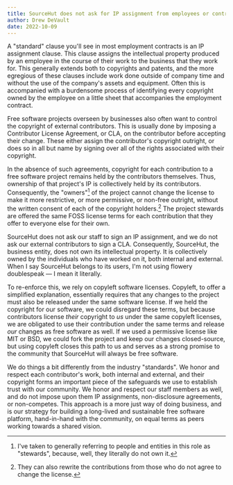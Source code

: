 ```yaml
---
title: SourceHut does not ask for IP assignment from employees or contributors
author: Drew DeVault
date: 2022-10-09
---
```


A "standard" clause you'll see in most employment contracts is an IP assignment
clause. This clause assigns the intellectual property produced by an employee in
the course of their work to the business that they work for. This generally
extends both to copyrights and patents, and the more egregious of these clauses
include work done outside of company time and without the use of the company's
assets and equipment. Often this is accompanied with a burdensome process of
identifying every copyright owned by the employee on a little sheet that
accompanies the employment contract.

Free software projects overseen by businesses also often want to control the
copyright of external contributors. This is usually done by imposing a
Contributor License Agreement, or CLA, on the contributor before accepting their
change. These either assign the contributor's copyright outright, or does so in
all but name by signing over all of the rights associated with their copyright.

In the absence of such agreements, copyright for each contribution to a free
software project remains held by the contributors themselves. Thus, ownership of
that project's IP is collectively held by its contributors. Consequently, the
"owners"[^1] of the project cannot change the license to make it more
restrictive, or more permissive, or non-free outright, without the written
consent of each of the copyright holders.[^2] The project stewards are offered
the same FOSS license terms for each contribution that they offer to everyone
else for their own.

[^1]: I've taken to generally referring to people and entities in this role as
  "stewards", because, well, they literally do not own it.
[^2]: They can also rewrite the contributions from those who do not agree to
  change the license.

SourceHut does not ask our staff to sign an IP assignment, and we do not ask our
external contributors to sign a CLA. Consequently, SourceHut, the business
entity, does not own its intellectual property. It is collectively owned by the
individuals who have worked on it, both internal and external. When I say
SourceHut belongs to its users, I'm not using flowery doublespeak &mdash; I mean
it literally.

To re-enforce this, we rely on copyleft software licenses. Copyleft, to offer a
simplified explanation, essentially requires that any changes to the project
must also be released under the same software license. If we held the copyright
for our software, we could disregard these terms, but because contributors
license *their* copyright to *us* under the same copyleft licenses, we are
obligated to use their contribution under the same terms and release *our*
changes as free software as well. If we used a permissive license like MIT or
BSD, we could fork the project and keep our changes closed-source, but using
copyleft closes this path to us and serves as a strong promise to the community
that SourceHut will always be free software.

We do things a bit differently from the industry "standards". We honor and
respect each contributor's work, both internal and external, and their copyright
forms an important piece of the safeguards we use to establish trust with our
community. We honor and respect our staff members as well, and do not impose
upon them IP assignments, non-disclosure agreements, or non-competes. This
approach is a more just way of doing business, and is our strategy for building
a long-lived and sustainable free software platform, hand-in-hand with the
community, on equal terms as peers working towards a shared vision.
